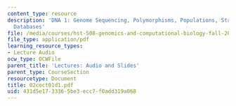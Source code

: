 ```yaml
---
content_type: resource
description: 'DNA 1: Genome Sequencing, Polymorphisms, Populations, Statistics, Pharmacogenomics;
  Databases'
file: /media/courses/hst-508-genomics-and-computational-biology-fall-2002/431d5e1733365be3ecc7f0add319a068_02coct01d1.pdf
file_type: application/pdf
learning_resource_types:
- Lecture Audio
ocw_type: OCWFile
parent_title: 'Lectures: Audio and Slides'
parent_type: CourseSection
resourcetype: Document
title: 02coct01d1.pdf
uid: 431d5e17-3336-5be3-ecc7-f0add319a068
---
```


